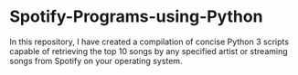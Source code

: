 # Spotify-Programs-using-Python

In this repository, I have created a compilation of concise Python 3 scripts capable of retrieving the top 10 songs by any specified artist or streaming songs from Spotify on your operating system.
